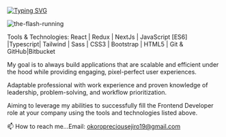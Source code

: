 [![Typing SVG](https://readme-typing-svg.demolab.com?font=Poppins&duration=8000&pause=2000&color=FFD700&center=true&vCenter=true&width=435&lines=Hi,+I+Am+Okoro_Precious+Nice+To+Meet+You;Welcome+to+My+Speed+Force,+Cheers)](https://git.io/typing-svg)

 ![the-flash-running](https://cdn.pixabay.com/animation/2022/12/05/15/23/15-23-06-837_512.gif)
 
 
Tools & Technologies:
React | Redux | NextJs | JavaScript [ES6] |Typescript|  Tailwind | Sass | CSS3 | Bootstrap | HTML5 | Git & GitHub|Bitbucket

My goal is to always build applications that are scalable and efficient under the hood while providing engaging, pixel-perfect user experiences.

Adaptable professional with work experience and proven knowledge of leadership, problem-solving, and workflow prioritization.

Aiming to leverage my abilities to successfully fill the Frontend Developer role at your company using the tools and technologies listed above.

📫 How to reach me...Email: okoropreciousejiro19@gmail.com
